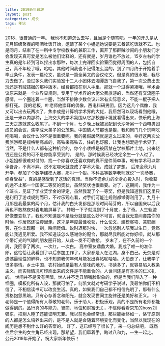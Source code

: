 ```yaml
---
title: 2019新年致辞
layout: post
categories: 成长
tags: 年记
---
```

2018，很普通的一年。
我也不知道怎么去写，且当是个随笔吧。一年的开头是从元月班级聚餐的喝酒吐饭开始，邀请了某个小姐姐她说要是去餐馆吃饭就不去。也是同月，结束了在一所中专学校教书的兼职工作，离开了那群贼吵闹的小朋友们才会发现天真可爱是怎么被他们诠释的，还有就是，岁月谁也不放过，15岁左右的学生真的是年轻到可以捏出水那种，每次上完课回实验室回觉得周围的人，包括自己，真不年轻了哦，哈哈。其他时间我也不记得怎么混的，到了四月终于开始着手毕业条件，发表一篇论文，虽说是一篇全英文的会议论文，但是真的很水哦，我尽力去做了。没过多久我们实验室十二人小团体去湘潭放飞自我了，第一次公费出去玩还是有贼拮据的那种版本，经费都拽在别人手里，那就一个过得紧凑哦，学术会议原来就是一个业界显规则，专用于学术界的大佬公费旅游的，当然还有交流圈子感情，一个圈连着一个圈，当然不排除少数会议非常有实际意义，不能一棍子把人都打死。
我的老板，叶老师他崇拜的偶像，西电科研男团。因为这几个偶像，我又可以出去玩两次了，焦李成是计算机学术界的大佬，我居然可以现场看到他哦，还是一米以内那种，上海交大的学术氛围从它那校园环境就看得出来，快乐的上海三天之旅就这么收尾了。不到一个月，七夕晚上我被发配到长沙听另一个西电男团成员的会议，焦李成大弟子的公茂果。中国情人节那也是狠，我和同门几个玩啊吃吃喝喝，会议什么的不是很重要呢。我的暑假居然就是这么过来的，幸好这两次公费旅游都是规格稍高点的，高铁来高铁去，住的也舒服，让我也想混迹学术界了。当然，不是什么人都有这种机会的，你个小喽啰是被囚禁在学校那片土地，出来烧钱还是公费的可不是你能享受到的。
是的，那时候我已经决定余生一个人过了。小姐姐都很难对付的，找一个你喜欢还喜欢你的真不是件简单事，唯有学术可以常伴吾身，不离不弃。说不定哪天就变成了学术大佬，成就了梦想。
后来金秋九月开学，参加了个数学建模大赛，那叫一个狠。本科高等数学老师就说“一次参赛，终身受益”，真的是感受到了这话的真谛。当你不遗余力的全身心投入时，你收获的远不止那一个国家二等奖的奖状，虽然奖状也很重要。对了，这期间，我作为一个班长，见证了学业奖学金的评定，虽然我混了个一等奖，但是我知道我们这里只是利用了游戏规则而已，不过乐观点看，对手们可能连规则都懒得利用了。九月十月那是我最累的两个月，估计我的白头发都是那段时间萌芽的，所以自国庆以后我再也不敢熬夜对着电脑屏幕了。
转眼一下子就混到了十月底，出了奇。人生轨迹好像要变轨了，我也不知道是不是缘分就是这么妙不可言，就当我无意间套路你的时候，你居然还往套里走。这才是年度最佳收获，什么论文、建模奖项、兼职酬劳，在你出现那一刻，瞬间贬值。说时迟那时快，一次忽悠别人陪我过生日，竟然能让我遇见所爱。我不知道该怎么感谢你的配合，那就尽我所能对你好呗，就从那个带灯光的气球的朋友圈开始，从此一发不可收拾。
岁末了，在不久前的一个周，我回家了两次。一次红，一次白。
高中室友鼎鼎大婚，我成了唯一的准伴郎，这恰恰让我看到了以后参加工作了，大家都是人在江湖，身不由己。无奈是对遗憾最理性的解释，也不知道我何年何月能发出喜帖呢哈哈。大伯走了，让我学了很多事情。乡土中国，农村始终是最有人情味的地方。书读多了，就容易陷入教条主义，而实际情况可印刷出来的文件是不能重合的。人世间还是有基本的仁义礼的。
世间并不是没有黑暗，世人并不乏丑陋嘴脸形象的，但是当我们陷入了一种怪圈，模板化所有人设，那就可怕了。何凯文就对考研学子说过，我最怕你们不相信了，不相信读书可以改变生活。真的，如果我们自己都不相信光明了，那有什么资格抱怨黑暗。只有心存善念和阳光，就会发现世间主旋律还是美好和正义。
叶老师是一个值得所有人尊敬的老师，乐于助人，积极乐观，真的不是所有老师都能做得到的。品行真的与能力、智商、地位和财富无关，不信你看看京东的boss刘强东，把别人睡了还能证明无罪。我以前也会经常想，那些能始终如一，恪守原则的人都是怎么培养出来的，是不是人就是会随着环境变化而变化，当然以我现在的阅历是想不到什么好的答案的。
好了，这已经写了很长了，来一句总结吧。
既然往后余生的女主角已经出现，那希望，我们牵着手，跨过八和九，一生一起走。
公元2019年开始了，祝大家新年快乐！